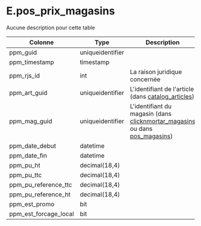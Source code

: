 # E.pos_prix_magasins

Aucune description pour cette table

Colonne|Type|Description
---|---|---
ppm_guid|uniqueidentifier|
ppm_timestamp|timestamp|
ppm_rjs_id|int|La raison juridique concernée 
ppm_art_guid|uniqueidentifier|L'identifiant de l'article (dans [catalog_articles](generated_catalog_articles.md)) 
ppm_mag_guid|uniqueidentifier|L'identifiant du magasin (dans [clicknmortar_magasins](generated_clicknmortar_magasins.md) ou dans [pos_magasins](generated_pos_magasins.md)) 
ppm_date_debut|datetime|
ppm_date_fin|datetime|
ppm_pu_ht|decimal(18,4)|
ppm_pu_ttc|decimal(18,4)|
ppm_pu_reference_ttc|decimal(18,4)|
ppm_pu_reference_ht|decimal(18,4)|
ppm_est_promo|bit|
ppm_est_forcage_local|bit|
